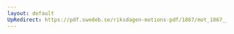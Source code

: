 ```yaml
---
layout: default
UpRedirect: https://pdf.swedeb.se/riksdagen-motions-pdf/1867/mot_1867__ak__00122/mot_1867__ak__00122_001.pdf
---
```

